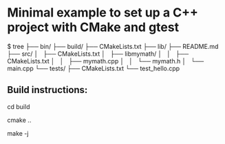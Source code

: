 # Minimal example to set up a C++ project with CMake and gtest

$ tree
├── bin/
├── build/
├── CMakeLists.txt
├── lib/
├── README.md
├── src/
│   ├── CMakeLists.txt
│   ├── libmymath/
│   │   ├── CMakeLists.txt
│   │   ├── mymath.cpp
│   │   └── mymath.h
│   └── main.cpp
└── tests/
    ├── CMakeLists.txt
    └── test_hello.cpp

## Build instructions:

cd build 

cmake ..

make -j

